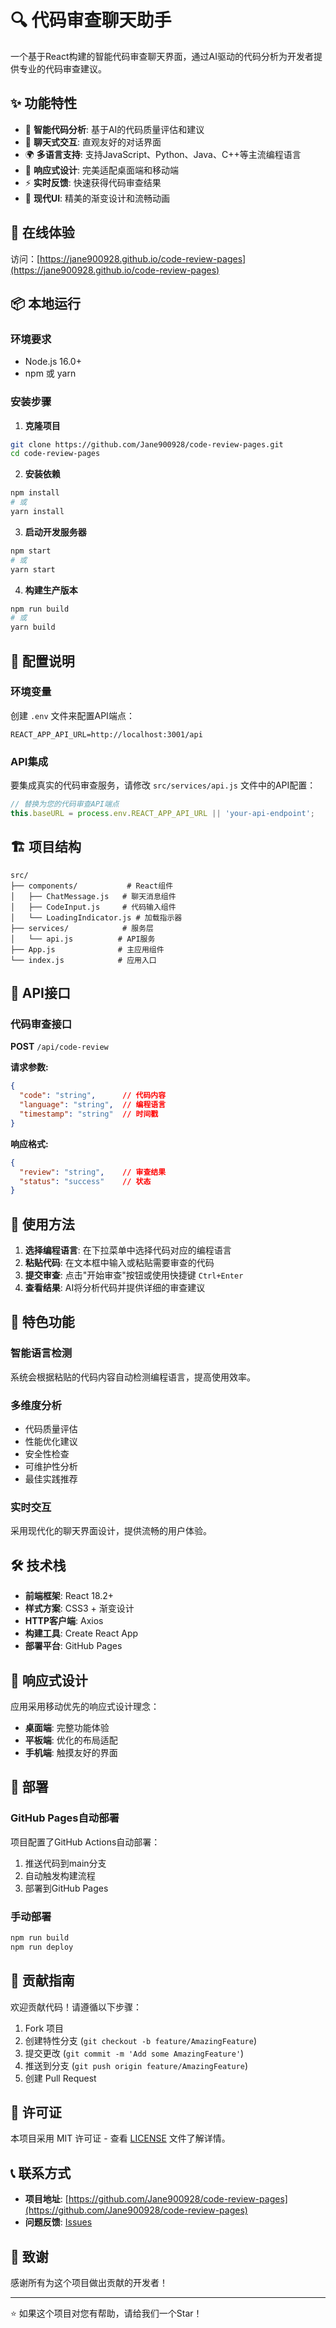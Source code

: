 # 🔍 代码审查聊天助手

一个基于React构建的智能代码审查聊天界面，通过AI驱动的代码分析为开发者提供专业的代码审查建议。

## ✨ 功能特性

- 🤖 **智能代码分析**: 基于AI的代码质量评估和建议
- 💬 **聊天式交互**: 直观友好的对话界面
- 🌍 **多语言支持**: 支持JavaScript、Python、Java、C++等主流编程语言
- 📱 **响应式设计**: 完美适配桌面端和移动端
- ⚡ **实时反馈**: 快速获得代码审查结果
- 🎨 **现代UI**: 精美的渐变设计和流畅动画

## 🚀 在线体验

访问：[https://jane900928.github.io/code-review-pages](https://jane900928.github.io/code-review-pages)

## 📦 本地运行

### 环境要求

- Node.js 16.0+
- npm 或 yarn

### 安装步骤

1. **克隆项目**
```bash
git clone https://github.com/Jane900928/code-review-pages.git
cd code-review-pages
```

2. **安装依赖**
```bash
npm install
# 或
yarn install
```

3. **启动开发服务器**
```bash
npm start
# 或
yarn start
```

4. **构建生产版本**
```bash
npm run build
# 或
yarn build
```

## 🔧 配置说明

### 环境变量

创建 `.env` 文件来配置API端点：

```env
REACT_APP_API_URL=http://localhost:3001/api
```

### API集成

要集成真实的代码审查服务，请修改 `src/services/api.js` 文件中的API配置：

```javascript
// 替换为您的代码审查API端点
this.baseURL = process.env.REACT_APP_API_URL || 'your-api-endpoint';
```

## 🏗️ 项目结构

```
src/
├── components/           # React组件
│   ├── ChatMessage.js   # 聊天消息组件
│   ├── CodeInput.js     # 代码输入组件
│   └── LoadingIndicator.js # 加载指示器
├── services/            # 服务层
│   └── api.js          # API服务
├── App.js              # 主应用组件
└── index.js            # 应用入口
```

## 🔌 API接口

### 代码审查接口

**POST** `/api/code-review`

**请求参数:**
```json
{
  "code": "string",      // 代码内容
  "language": "string",  // 编程语言
  "timestamp": "string"  // 时间戳
}
```

**响应格式:**
```json
{
  "review": "string",    // 审查结果
  "status": "success"    // 状态
}
```

## 🎯 使用方法

1. **选择编程语言**: 在下拉菜单中选择代码对应的编程语言
2. **粘贴代码**: 在文本框中输入或粘贴需要审查的代码
3. **提交审查**: 点击"开始审查"按钮或使用快捷键 `Ctrl+Enter`
4. **查看结果**: AI将分析代码并提供详细的审查建议

## 🌟 特色功能

### 智能语言检测
系统会根据粘贴的代码内容自动检测编程语言，提高使用效率。

### 多维度分析
- 代码质量评估
- 性能优化建议
- 安全性检查
- 可维护性分析
- 最佳实践推荐

### 实时交互
采用现代化的聊天界面设计，提供流畅的用户体验。

## 🛠️ 技术栈

- **前端框架**: React 18.2+
- **样式方案**: CSS3 + 渐变设计
- **HTTP客户端**: Axios
- **构建工具**: Create React App
- **部署平台**: GitHub Pages

## 📱 响应式设计

应用采用移动优先的响应式设计理念：

- **桌面端**: 完整功能体验
- **平板端**: 优化的布局适配
- **手机端**: 触摸友好的界面

## 🚀 部署

### GitHub Pages自动部署

项目配置了GitHub Actions自动部署：

1. 推送代码到main分支
2. 自动触发构建流程
3. 部署到GitHub Pages

### 手动部署

```bash
npm run build
npm run deploy
```

## 🤝 贡献指南

欢迎贡献代码！请遵循以下步骤：

1. Fork 项目
2. 创建特性分支 (`git checkout -b feature/AmazingFeature`)
3. 提交更改 (`git commit -m 'Add some AmazingFeature'`)
4. 推送到分支 (`git push origin feature/AmazingFeature`)
5. 创建 Pull Request

## 📄 许可证

本项目采用 MIT 许可证 - 查看 [LICENSE](LICENSE) 文件了解详情。

## 📞 联系方式

- **项目地址**: [https://github.com/Jane900928/code-review-pages](https://github.com/Jane900928/code-review-pages)
- **问题反馈**: [Issues](https://github.com/Jane900928/code-review-pages/issues)

## 🙏 致谢

感谢所有为这个项目做出贡献的开发者！

---

⭐ 如果这个项目对您有帮助，请给我们一个Star！
